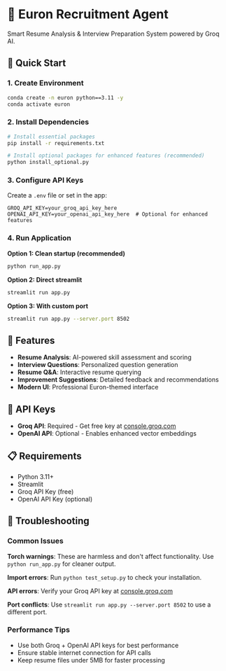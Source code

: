 # 🎯 Euron Recruitment Agent

Smart Resume Analysis & Interview Preparation System powered by Groq AI.

## 🚀 Quick Start

### 1. Create Environment
```bash
conda create -n euron python==3.11 -y
conda activate euron
```

### 2. Install Dependencies
```bash
# Install essential packages
pip install -r requirements.txt

# Install optional packages for enhanced features (recommended)
python install_optional.py
```

### 3. Configure API Keys
Create a `.env` file or set in the app:
```
GROQ_API_KEY=your_groq_api_key_here
OPENAI_API_KEY=your_openai_api_key_here  # Optional for enhanced features
```

### 4. Run Application

**Option 1: Clean startup (recommended)**
```bash
python run_app.py
```

**Option 2: Direct streamlit**
```bash
streamlit run app.py
```

**Option 3: With custom port**
```bash
streamlit run app.py --server.port 8502
```

## 🎯 Features

- **Resume Analysis**: AI-powered skill assessment and scoring
- **Interview Questions**: Personalized question generation
- **Resume Q&A**: Interactive resume querying
- **Improvement Suggestions**: Detailed feedback and recommendations
- **Modern UI**: Professional Euron-themed interface

## 🔧 API Keys

- **Groq API**: Required - Get free key at [console.groq.com](https://console.groq.com/)
- **OpenAI API**: Optional - Enables enhanced vector embeddings

## 📋 Requirements

- Python 3.11+
- Streamlit
- Groq API Key (free)
- OpenAI API Key (optional)

## 🔧 Troubleshooting

### Common Issues

**Torch warnings**: These are harmless and don't affect functionality. Use `python run_app.py` for cleaner output.

**Import errors**: Run `python test_setup.py` to check your installation.

**API errors**: Verify your Groq API key at [console.groq.com](https://console.groq.com/)

**Port conflicts**: Use `streamlit run app.py --server.port 8502` to use a different port.

### Performance Tips

- Use both Groq + OpenAI API keys for best performance
- Ensure stable internet connection for API calls
- Keep resume files under 5MB for faster processing
